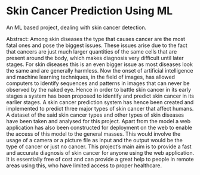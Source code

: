 # Skin Cancer Prediction Using ML
An ML based project, dealing with skin cancer detection.

Abstract:
Among skin diseases the type that causes cancer are the most fatal ones and pose the biggest issues. These issues arise due to the fact that cancers are just much larger quantities of the same cells that are present around the body, which makes diagnosis very difficult until later stages. For skin diseases this is an even bigger issue as most diseases look the same and are generally harmless. Now the onset of artificial intelligence and machine learning techniques, in the field of images, has allowed computers to identify sequences and patterns in images that can never be observed by the naked eye. Hence in order to battle skin cancer in its early stages a system has been proposed to identify and predict skin cancer in its earlier stages. A skin cancer prediction system has hence been created and implemented to predict three major types of skin cancer that affect humans. A dataset of the said skin cancer types and other types of skin diseases have been taken and analysed for this project. Apart from the model a web application has also been constructed for deployment on the web to enable the access of this model to the general masses. This would involve the usage of a camera or a picture file as input and the output would be the type of cancer or just no cancer. This project’s main aim is to provide a fast and accurate diagnosis of skin cancer for anyone using the web application. It is essentially free of cost and can provide a great help to people in remote areas using this, who have limited access to proper healthcare.
